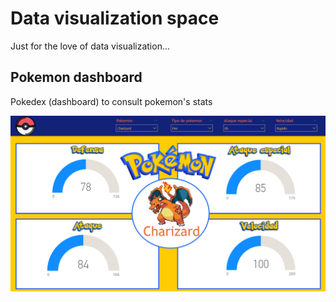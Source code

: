 # Data visualization space

Just for the love of data visualization...


## Pokemon dashboard

Pokedex (dashboard) to consult pokemon's stats

<p align="center">
<img src="./imgs/pokemon_dashboard.png" width="713">
</p>
